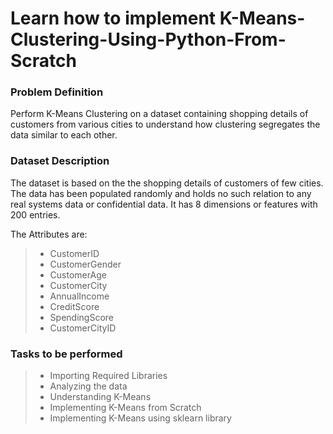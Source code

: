 # Learn how to implement K-Means-Clustering-Using-Python-From-Scratch

### **Problem Definition**

Perform K-Means Clustering on a dataset containing shopping details of customers from various cities to understand how clustering segregates the data similar to each other.

### **Dataset Description**

The dataset is based on the the shopping details of customers of few cities. The data has been populated randomly and holds no such relation to any real systems data or confidential data. It has 8 dimensions or features with 200 entries.

The Attributes are:

>* CustomerID
>* CustomerGender
>* CustomerAge
>* CustomerCity
>* AnnualIncome
>* CreditScore
>* SpendingScore
>* CustomerCityID

### **Tasks to be performed**


>* Importing Required Libraries
>* Analyzing the data
>* Understanding K-Means
>* Implementing K-Means from Scratch
>* Implementing K-Means using sklearn library 
